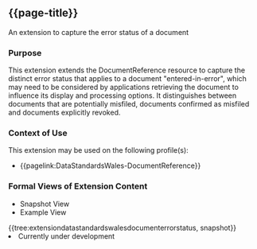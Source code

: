 <div class="warning"><span class="ImplementWarn"></span></div>

## {{page-title}}
An extension to capture the error status of a document

### Purpose
This extension extends the DocumentReference resource to capture the distinct error status that applies to a document "entered-in-error", which may need to be considered by applications retrieving the document to influence its display and processing options.  It distinguishes between documents that are potentially misfiled, documents confirmed as misfiled and documents explicitly revoked.

### Context of Use
This extension may be used on the following profile(s):
* {{pagelink:DataStandardsWales-DocumentReference}}

### Formal Views of Extension Content
<div class="tab-wrap">
  <ul class="tab-head">
    <li class="tablink tab-active" onclick="openCity(this,'tabsnap')" data-target="tabsnap">
      Snapshot View
    </li>
    <li class="tablink" onclick="openCity(this,'tabeg')" data-target="tabeg">
      Example View
    </li>
  </ul>
  <div class="tab-main">
    <div id="tabsnap" class="tabcontent active">      
      {{tree:extensiondatastandardswalesdocumenterrorstatus, snapshot}}
    </div>
    <div id="tabeg" class="tabcontent">
      <list>
         <li>Currently under development</li>
      </list>
    </div>
  </div>
</div>
